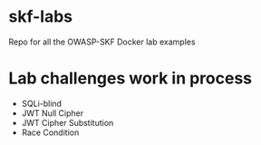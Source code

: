 # skf-labs
Repo for all the OWASP-SKF Docker lab examples

# Lab challenges work in process
- SQLi-blind
- JWT Null Cipher
- JWT Cipher Substitution
- Race Condition

